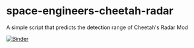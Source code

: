 # space-engineers-cheetah-radar
A simple script that predicts the detection range of Cheetah's Radar Mod

[![Binder](https://mybinder.org/badge.svg)](https://mybinder.org/v2/gh/omnisciendus/space-engineers-cheetah-radar/master)
